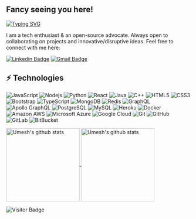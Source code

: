 ## Fancy seeing you here!
[![Typing SVG](https://readme-typing-svg.demolab.com/?lines=I+am+Umesh;Full+Stack+Web+Developer)](https://git.io/typing-svg)

 I am a tech enthusiast & an open-source advocate. Always open to collaborating on projects and innovative/disruptive ideas. Feel free to connect with me here:

[![Linkedin Badge](https://img.shields.io/badge/-umeshkaushik-blue?style=flat-square&logo=Linkedin&logoColor=white&link=https://www.linkedin.com/in/umesh-kaushik21/)](https://www.linkedin.com/in/umesh-kaushik21/)
[![Gmail Badge](https://img.shields.io/badge/-umeshkaushik-c14438?style=flat-square&logo=Gmail&logoColor=white&link=mailto:kaushikumesh21@gmail.com)](mailto:kaushikumesh21@gmail.com)

## ⚡ Technologies

![JavaScript](https://img.shields.io/badge/-JavaScript-black?style=flat-square&logo=javascript)
![Nodejs](https://img.shields.io/badge/-Nodejs-black?style=flat-square&logo=Node.js)
![Python](https://img.shields.io/badge/-Python-black?style=flat-square&logo=Python)
![React](https://img.shields.io/badge/-React-black?style=flat-square&logo=react)
![Java](https://img.shields.io/badge/-java-E34A86?style=flat-square&logo=java)
![C++](https://img.shields.io/badge/-C++-00599C?style=flat-square&logo=c)
![HTML5](https://img.shields.io/badge/-HTML5-E34F26?style=flat-square&logo=html5&logoColor=white)
![CSS3](https://img.shields.io/badge/-CSS3-1572B6?style=flat-square&logo=css3)
![Bootstrap](https://img.shields.io/badge/-Bootstrap-563D7C?style=flat-square&logo=bootstrap)
![TypeScript](https://img.shields.io/badge/-TypeScript-007ACC?style=flat-square&logo=typescript)
![MongoDB](https://img.shields.io/badge/-MongoDB-black?style=flat-square&logo=mongodb)
![Redis](https://img.shields.io/badge/-Redis-black?style=flat-square&logo=Redis)
![GraphQL](https://img.shields.io/badge/-GraphQL-E10098?style=flat-square&logo=graphql)
![Apollo GraphQL](https://img.shields.io/badge/-Apollo%20GraphQL-311C87?style=flat-square&logo=apollo-graphql)
![PostgreSQL](https://img.shields.io/badge/-PostgreSQL-336791?style=flat-square&logo=postgresql)
![MySQL](https://img.shields.io/badge/-MySQL-black?style=flat-square&logo=mysql)
![Heroku](https://img.shields.io/badge/-Heroku-430098?style=flat-square&logo=heroku)
![Docker](https://img.shields.io/badge/-Docker-black?style=flat-square&logo=docker)
![Amazon AWS](https://img.shields.io/badge/Amazon%20AWS-232F3E?style=flat-square&logo=amazon-aws)
![Microsoft Azure](https://img.shields.io/badge/Microsoft%20Azure-232F7E?style=flat-square&logo=microsoft-azure)
![Google Cloud](https://img.shields.io/badge/Google%20Cloud-black?style=flat-square&logo=google-cloud)
![Git](https://img.shields.io/badge/-Git-black?style=flat-square&logo=git)
![GitHub](https://img.shields.io/badge/-GitHub-181717?style=flat-square&logo=github)
![GitLab](https://img.shields.io/badge/-GitLab-FCA121?style=flat-square&logo=gitlab)
![BitBucket](https://img.shields.io/badge/-BitBucket-darkblue?style=flat-square&logo=bitbucket)

<a href="https://github.com/umeshkaushik-21122000/umeshkaushik-21122000">
<img align="center" height=200 src="https://github-readme-stats.vercel.app/api/top-langs?username=umeshkaushik-21122000&bg_color=071A2C&icon_color=4194FD&show_icons=true&count_private=true&theme=tokyonight&line_height=27&text_color=FFFFFF&layout=compact&langs_count=8&card_width=320" alt="Umesh's github stats"/>
</a>
<a href="https://github.com/umeshkaushik-21122000/umeshkaushik-21122000">
<img align="center" height=200 src="https://streak-stats.demolab.com/?user=umeshkaushik-21122000&theme=tokyonight&starting_year=2024" alt="Umesh's github stats"/>
</a>


![Visitor Badge](https://visitor-badge.laobi.icu/badge?page_id=umeshkaushik-21122000)
